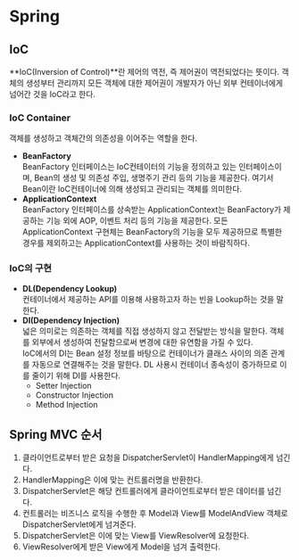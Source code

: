 # Spring

## IoC
**IoC(Inversion of Control)**란 제어의 역전, 즉 제어권이 역전되었다는 뜻이다.
객체의 생성부터 관리까지 모든 객체에 대한 제어권이 개발자가 아닌 외부 컨테이너에게 넘어간 것을 IoC라고 한다.

### IoC Container
객체를 생성하고 객체간의 의존성을 이어주는 역할을 한다.
- **BeanFactory**  
BeanFactory 인터페이스는 IoC컨테이터의 기능을 정의하고 있는 인터페이스이며, Bean의 생성 및 의존성 주입, 생명주기 관리 등의 기능을 제공한다.
여기서 Bean이란 IoC컨테이너에 의해 생성되고 관리되는 객체를 의미한다.
- **ApplicationContext**  
BeanFactory 인터페이스를 상속받는 ApplicationContext는 BeanFactory가 제공하는 기능 외에 AOP, 이벤트 처리 등의 기능을 제공한다.
모든 ApplicationContext 구현체는 BeanFactory의 기능을 모두 제공하므로 특별한 경우를 제외하고는 ApplicationContext를 사용하는 것이 바람직하다.

### IoC의 구현
- **DL(Dependency Lookup)**  
컨테이너에서 제공하는 API를 이용해 사용하고자 하는 빈을 Lookup하는 것을 말한다.
- **DI(Dependency Injection)**  
넓은 의미로는 의존하는 객체를 직접 생성하지 않고 전달받는 방식을 말한다. 객체를 외부에서 생성하여 전달함으로써 변경에 대한 유연함을 가질 수 있다.  
IoC에서의 DI는 Bean 설정 정보를 바탕으로 컨테이너가 클래스 사이의 의존 관계를 자동으로 연결해주는 것을 말한다. DL 사용시 컨테이너 종속성이 증가하므로 이를 줄이기 위해 DI를 사용한다.
  - Setter Injection
  - Constructor Injection
  - Method Injection
  
## Spring MVC 순서
1. 클라이언트로부터 받은 요청을 DispatcherServlet이 HandlerMapping에게 넘긴다.
2. HandlerMapping은 이에 맞는 컨트롤러명을 반환한다.
3. DispatcherServlet은 해당 컨트롤러에게 클라이언트로부터 받은 데이터를 넘긴다.
4. 컨트롤러는 비즈니스 로직을 수행한 후 Model과 View를 ModelAndView 객체로 DispatcherServlet에게 넘겨준다.
5. DispatcherServlet은 이에 맞는 View를 ViewResolver에 요청한다.
6. ViewResolver에게 받은 View에게 Model을 넘겨 출력한다.
